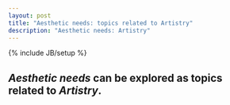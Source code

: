 ```yaml
---
layout: post
title: "Aesthetic needs: topics related to Artistry"
description: "Aesthetic needs: Artistry"
---
```

{% include JB/setup %}


## __*Aesthetic needs*__ can be explored as topics related to __*Artistry*__.